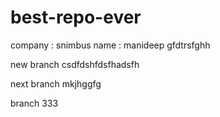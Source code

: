 # best-repo-ever
company : snimbus
name : manideep
gfdtrsfghh

new branch
csdfdshfdsfhadsfh

next branch
mkjhggfg

branch 333